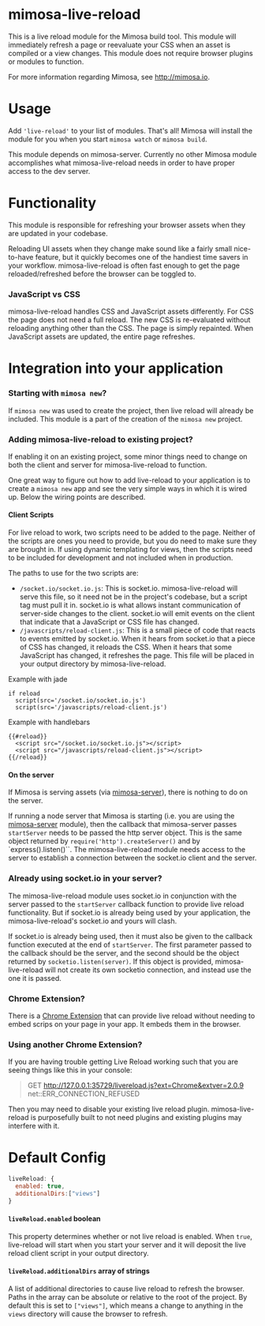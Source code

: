 mimosa-live-reload
===========

This is a live reload module for the Mimosa build tool. This module will immediately refresh a page or reevaluate your CSS when an asset is compiled or a view changes. This module does not require browser plugins or modules to function.

For more information regarding Mimosa, see http://mimosa.io.

# Usage

Add `'live-reload'` to your list of modules.  That's all!  Mimosa will install the module for you when you start `mimosa watch` or `mimosa build`.

This module depends on mimosa-server. Currently no other Mimosa module accomplishes what mimosa-live-reload needs in order to have proper access to the dev server.

# Functionality

This module is responsible for refreshing your browser assets when they are updated in your codebase.

Reloading UI assets when they change make sound like a fairly small nice-to-have feature, but it quickly becomes one of the handiest time savers in your workflow. mimosa-live-reload is often fast enough to get the page reloaded/refreshed before the browser can be toggled to.

### JavaScript vs CSS

mimosa-live-reload handles CSS and JavaScript assets differently. For CSS the page does not need a full reload. The new CSS is re-evaluated without reloading anything other than the CSS. The page is simply repainted. When JavaScript assets are updated, the entire page refreshes.

# Integration into your application

### Starting with `mimosa new`?

If `mimosa new` was used to create the project, then live reload will already be included. This module is a part of the creation of the `mimosa new` project.

### Adding mimosa-live-reload to existing project?

If enabling it on an existing project, some minor things need to change on both the client and server for mimosa-live-reload to function.

One great way to figure out how to add live-reload to your application is to create a `mimosa new` app and see the very simple ways in which it is wired up.  Below the wiring points are described.

#### Client Scripts

For live reload to work, two scripts need to be added to the page. Neither of the scripts are ones you need to provide, but you do need to make sure they are brought in. If using dynamic templating for views, then the scripts need to be included for development and not included when in production.

The paths to use for the two scripts are:

* `/socket.io/socket.io.js`: This is socket.io. mimosa-live-reload will serve this file, so it need not be in the project's codebase, but a script tag must pull it in. socket.io is what allows instant communication of server-side changes to the client. socket.io will emit events on the client that indicate that a JavaScript or CSS file has changed.
* `/javascripts/reload-client.js`: This is a small piece of code that reacts to events emitted by socket.io. When it hears from socket.io that a piece of CSS has changed, it reloads the CSS. When it hears that some JavaScript has changed, it refreshes the page. This file will be placed in your output directory by mimosa-live-reload.

Example with jade
```
if reload
  script(src='/socket.io/socket.io.js')
  script(src='/javascripts/reload-client.js')
```

Example with handlebars
```
{{#reload}}
  <script src="/socket.io/socket.io.js"></script>
  <script src="/javascripts/reload-client.js"></script>
{{/reload}}
```

#### On the server

If Mimosa is serving assets (via [mimosa-server](https://github.com/dbashford/mimosa-server)), there is nothing to do on the server.

If running a node server that Mimosa is starting (i.e. you are using the [mimosa-server](https://github.com/dbashford/mimosa-server) module), then the callback that mimosa-server passes `startServer` needs to be passed the http server object. This is the same object returned by `require('http').createServer()` and by `express().listen()``. The mimosa-live-reload module needs access to the server to establish a connection between the socket.io client and the server.

### Already using socket.io in your server?

The mimosa-live-reload module uses socket.io in conjunction with the server passed to the `startServer` callback function to provide live reload functionality. But if socket.io is already being used by your application, the mimosa-live-reload's socket.io and yours will clash.

If socket.io is already being used, then it must also be given to the callback function executed at the end of `startServer`. The first parameter passed to the callback should be the server, and the second should be the object returned by `socketio.listen(server)`. If this object is provided, mimosa-live-reload will not create its own socketio connection, and instead use the one it is passed.

### Chrome Extension?

There is a [Chrome Extension](https://github.com/ifraixedes/chrome-extension-mimosa-livereload) that can provide live reload without needing to embed scrips on your page in your app. It embeds them in the browser.

### Using another Chrome Extension?

If you are having trouble getting Live Reload working such that you are seeing things like this in your console:

> GET http://127.0.0.1:35729/livereload.js?ext=Chrome&extver=2.0.9 net::ERR_CONNECTION_REFUSED

Then you may need to disable your existing live reload plugin. mimosa-live-reload is purposefully built to not need plugins and existing plugins may interfere with it.

# Default Config

```javascript
liveReload: {
  enabled: true,
  additionalDirs:["views"]
}
```

#### `liveReload.enabled` boolean
This property determines whether or not live reload is enabled. When `true`, live-reload will start when you start your server and it will deposit the live reload client script in your output directory.

#### `liveReload.additionalDirs` array of strings
A list of additional directories to cause live reload to refresh the browser. Paths in the array can be absolute or relative to the root of the project. By default this is set to `["views"]`, which means a change to anything in the `views` directory will cause the browser to refresh.

